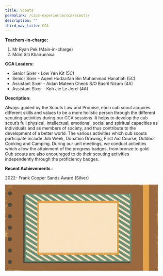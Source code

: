 ```yaml
---
title: Scouts
permalink: /czps-experience/cca/scouts/
description: ""
third_nav_title: CCA
---
```

<p><strong>Teachers-in-charge:&nbsp;</strong></p>
<ol>
<li>Mr Ryan Pek (Main-in-charge)</li>
<li>Mdm Siti Khairunnisa</li>
</ol>
<p><strong>CCA Leaders:</strong></p>
<ul>
	<li>Senior Sixer - Low Yen Kit (5C)</li>
<li>Senior Sixer – Aqeel Hudzaifah Bin Muhammad Hanafiah (5C) </li>
<li>Assistant Sixer - Aidan Mateen Cheok S/O Basril Nizam (4A)</li>
<li>Assistant Sixer - Koh Jie Le Jerel (4A)</li>
</ul>
<p><strong>Description:&nbsp;</strong></p>
<p>Always guided by the Scouts Law and Promise, each cub scout acquires different skills and values to be a more holistic person through the different scouting activities during our CCA sessions. It helps to develop the cub scout’s full physical, intellectual, emotional, social and spiritual capacities as individuals and as members of society, and thus contribute to the development of a better world. The various activities which cub scouts participate include Job Week, Donation Drawing, First Aid Course, Outdoor Cooking and Camping. During our unit meetings, we conduct activities which allow the attainment of the progress badges, from bronze to gold. Cub scouts are also encouraged to do their scouting activities independently through the proficiency badges. &nbsp;</p>
<p><strong>Recent Achievements :</strong></p>
<p>2022- Frank Cooper Sands Award (Silver)</p>

<p><img src="/images/scouts%20photos%20-%20school%20website%202023.gif"></p>